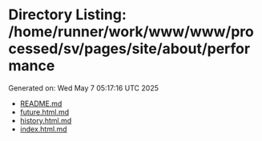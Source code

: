# Directory Listing: /home/runner/work/www/www/processed/sv/pages/site/about/performance
Generated on: Wed May  7 05:17:16 UTC 2025

- [README.md](README.md)
- [future.html.md](future.html.md)
- [history.html.md](history.html.md)
- [index.html.md](index.html.md)
